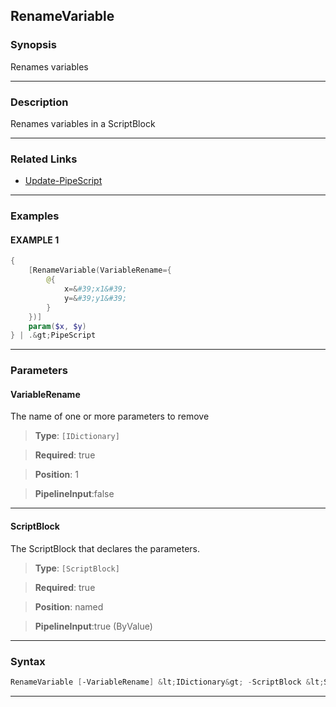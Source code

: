
RenameVariable
--------------
### Synopsis
Renames variables

---
### Description

Renames variables in a ScriptBlock

---
### Related Links
* [Update-PipeScript](Update-PipeScript.md)



---
### Examples
#### EXAMPLE 1
```PowerShell
{
    [RenameVariable(VariableRename={
        @{
            x=&#39;x1&#39;
            y=&#39;y1&#39;
        }
    })]
    param($x, $y)
} | .&gt;PipeScript
```

---
### Parameters
#### **VariableRename**

The name of one or more parameters to remove



> **Type**: ```[IDictionary]```

> **Required**: true

> **Position**: 1

> **PipelineInput**:false



---
#### **ScriptBlock**

The ScriptBlock that declares the parameters.



> **Type**: ```[ScriptBlock]```

> **Required**: true

> **Position**: named

> **PipelineInput**:true (ByValue)



---
### Syntax
```PowerShell
RenameVariable [-VariableRename] &lt;IDictionary&gt; -ScriptBlock &lt;ScriptBlock&gt; [&lt;CommonParameters&gt;]
```
---



